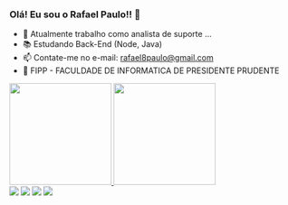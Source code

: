 ### Olá! Eu sou o Rafael Paulo!! 👋

- 🔭 Atualmente trabalho como analista de suporte ...
- 📚 Estudando Back-End (Node, Java)
- 📫 Contate-me no e-mail: rafael8paulo@gmail.com
- 🤖 FIPP - FACULDADE DE INFORMATICA DE PRESIDENTE PRUDENTE

<div>
  <a href="https://beacons.ai/rafael8paulo">
  <img height="180em" src="https://github-readme-stats.vercel.app/api?username=rafael8paulo&show_icons=true&theme=dark&include_all_commits=true&count_private=true"/>
  <img height="180em" src="https://github-readme-stats.vercel.app/api/top-langs/?username=rafael8paulo&layout=compact&langs_count=16&theme=dark"/>
</div>

  <div>
  <a href="https://www.instagram.com/rafael_rpx/" target="_blank"><img src="https://img.shields.io/badge/-Instagram-%23E4405F?style=for-the-badge&logo=instagram&logoColor=white" target="_blank"></a>
 <a href="https://discord.gg/5594" target="_blank"><img src="https://img.shields.io/badge/Discord-7289DA?style=for-the-badge&logo=discord&logoColor=white" target="_blank"></a> 
  <a href = "mailto:rafael8paulo@gmail.com"><img src="https://img.shields.io/badge/Gmail-D14836?style=for-the-badge&logo=gmail&logoColor=white" target="_blank"></a>
  <a href="https://www.linkedin.com/in/rafael-oliveira-b27616213/" target="_blank"><img src="https://img.shields.io/badge/-LinkedIn-%230077B5?style=for-the-badge&logo=linkedin&logoColor=white" target="_blank"></a>   
</div>
